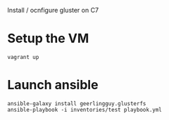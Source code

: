 Install / ocnfigure gluster on C7

# Setup the VM

```
vagrant up
```

# Launch ansible

```
ansible-galaxy install geerlingguy.glusterfs
ansible-playbook -i inventories/test playbook.yml
```
